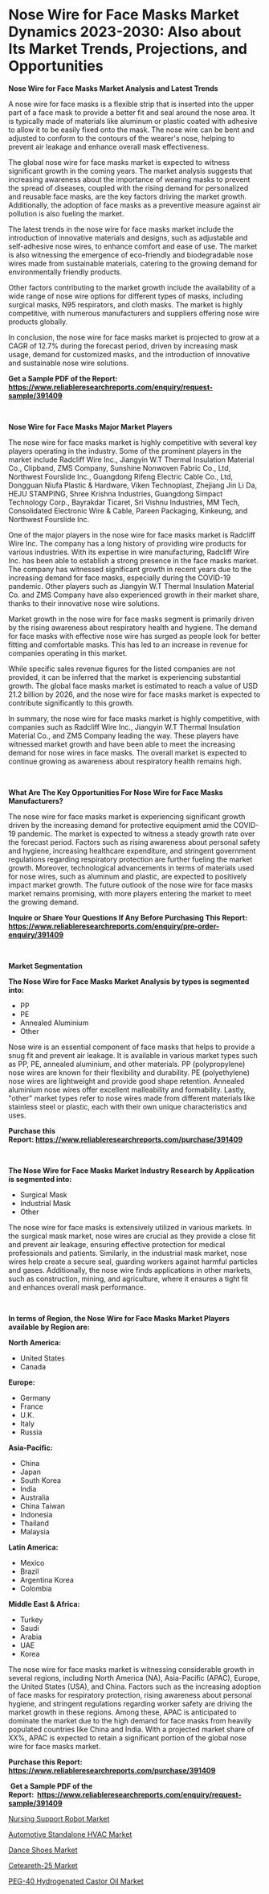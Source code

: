 <p><h1>Nose Wire for Face Masks Market Dynamics 2023-2030: Also about Its Market Trends, Projections, and Opportunities</h1></p><p><strong>Nose Wire for Face Masks Market Analysis and Latest Trends</strong></p>
<p><p>A nose wire for face masks is a flexible strip that is inserted into the upper part of a face mask to provide a better fit and seal around the nose area. It is typically made of materials like aluminum or plastic coated with adhesive to allow it to be easily fixed onto the mask. The nose wire can be bent and adjusted to conform to the contours of the wearer's nose, helping to prevent air leakage and enhance overall mask effectiveness.</p><p>The global nose wire for face masks market is expected to witness significant growth in the coming years. The market analysis suggests that increasing awareness about the importance of wearing masks to prevent the spread of diseases, coupled with the rising demand for personalized and reusable face masks, are the key factors driving the market growth. Additionally, the adoption of face masks as a preventive measure against air pollution is also fueling the market.</p><p>The latest trends in the nose wire for face masks market include the introduction of innovative materials and designs, such as adjustable and self-adhesive nose wires, to enhance comfort and ease of use. The market is also witnessing the emergence of eco-friendly and biodegradable nose wires made from sustainable materials, catering to the growing demand for environmentally friendly products.</p><p>Other factors contributing to the market growth include the availability of a wide range of nose wire options for different types of masks, including surgical masks, N95 respirators, and cloth masks. The market is highly competitive, with numerous manufacturers and suppliers offering nose wire products globally.</p><p>In conclusion, the nose wire for face masks market is projected to grow at a CAGR of 12.7% during the forecast period, driven by increasing mask usage, demand for customized masks, and the introduction of innovative and sustainable nose wire solutions.</p></p>
<p><strong>Get a Sample PDF of the Report:&nbsp; <a href="https://www.reliableresearchreports.com/enquiry/request-sample/391409">https://www.reliableresearchreports.com/enquiry/request-sample/391409</a></strong></p>
<p>&nbsp;</p>
<p><strong>Nose Wire for Face Masks Major Market Players</strong></p>
<p><p>The nose wire for face masks market is highly competitive with several key players operating in the industry. Some of the prominent players in the market include Radcliff Wire Inc., Jiangyin W.T Thermal Insulation Material Co., Clipband, ZMS Company, Sunshine Nonwoven Fabric Co., Ltd, Northwest Fourslide Inc., Guangdong Rifeng Electric Cable Co., Ltd, Dongguan Niufa Plastic & Hardware, Viken Technoplast, Zhejiang Jin Li Da, HEJU STAMPING, Shree Krishna Industries, Guangdong Simpact Technology Corp., Bayrakdar Ticaret, Sri Vishnu Industries, MM Tech, Consolidated Electronic Wire & Cable, Pareen Packaging, Kinkeung, and Northwest Fourslide Inc.</p><p>One of the major players in the nose wire for face masks market is Radcliff Wire Inc. The company has a long history of providing wire products for various industries. With its expertise in wire manufacturing, Radcliff Wire Inc. has been able to establish a strong presence in the face masks market. The company has witnessed significant growth in recent years due to the increasing demand for face masks, especially during the COVID-19 pandemic. Other players such as Jiangyin W.T Thermal Insulation Material Co. and ZMS Company have also experienced growth in their market share, thanks to their innovative nose wire solutions.</p><p>Market growth in the nose wire for face masks segment is primarily driven by the rising awareness about respiratory health and hygiene. The demand for face masks with effective nose wire has surged as people look for better fitting and comfortable masks. This has led to an increase in revenue for companies operating in this market.</p><p>While specific sales revenue figures for the listed companies are not provided, it can be inferred that the market is experiencing substantial growth. The global face masks market is estimated to reach a value of USD 21.2 billion by 2026, and the nose wire for face masks market is expected to contribute significantly to this growth.</p><p>In summary, the nose wire for face masks market is highly competitive, with companies such as Radcliff Wire Inc., Jiangyin W.T Thermal Insulation Material Co., and ZMS Company leading the way. These players have witnessed market growth and have been able to meet the increasing demand for nose wires in face masks. The overall market is expected to continue growing as awareness about respiratory health remains high.</p></p>
<p>&nbsp;</p>
<p><strong>What Are The Key Opportunities For Nose Wire for Face Masks Manufacturers?</strong></p>
<p><p>The nose wire for face masks market is experiencing significant growth driven by the increasing demand for protective equipment amid the COVID-19 pandemic. The market is expected to witness a steady growth rate over the forecast period. Factors such as rising awareness about personal safety and hygiene, increasing healthcare expenditure, and stringent government regulations regarding respiratory protection are further fueling the market growth. Moreover, technological advancements in terms of materials used for nose wires, such as aluminum and plastic, are expected to positively impact market growth. The future outlook of the nose wire for face masks market remains promising, with more players entering the market to meet the growing demand.</p></p>
<p><strong>Inquire or Share Your Questions If Any Before Purchasing This Report: <a href="https://www.reliableresearchreports.com/enquiry/pre-order-enquiry/391409">https://www.reliableresearchreports.com/enquiry/pre-order-enquiry/391409</a></strong></p>
<p>&nbsp;</p>
<p><strong>Market Segmentation</strong></p>
<p><strong>The Nose Wire for Face Masks Market Analysis by types is segmented into:</strong></p>
<p><ul><li>PP</li><li>PE</li><li>Annealed Aluminium</li><li>Other</li></ul></p>
<p><p>Nose wire is an essential component of face masks that helps to provide a snug fit and prevent air leakage. It is available in various market types such as PP, PE, annealed aluminium, and other materials. PP (polypropylene) nose wires are known for their flexibility and durability. PE (polyethylene) nose wires are lightweight and provide good shape retention. Annealed aluminium nose wires offer excellent malleability and formability. Lastly, "other" market types refer to nose wires made from different materials like stainless steel or plastic, each with their own unique characteristics and uses.</p></p>
<p><strong>Purchase this Report:&nbsp;<a href="https://www.reliableresearchreports.com/purchase/391409">https://www.reliableresearchreports.com/purchase/391409</a></strong></p>
<p>&nbsp;</p>
<p><strong>The Nose Wire for Face Masks Market Industry Research by Application is segmented into:</strong></p>
<p><ul><li>Surgical Mask</li><li>Industrial Mask</li><li>Other</li></ul></p>
<p><p>The nose wire for face masks is extensively utilized in various markets. In the surgical mask market, nose wires are crucial as they provide a close fit and prevent air leakage, ensuring effective protection for medical professionals and patients. Similarly, in the industrial mask market, nose wires help create a secure seal, guarding workers against harmful particles and gases. Additionally, the nose wire finds applications in other markets, such as construction, mining, and agriculture, where it ensures a tight fit and enhances overall mask performance.</p></p>
<p>&nbsp;</p>
<p><strong>In terms of Region, the Nose Wire for Face Masks Market Players available by Region are:</strong></p>
<p>
    <p> <strong> North America: </strong>
        <ul>
            <li>United States</li>
            <li>Canada</li>
        </ul>
        </p> 
    <p> <strong> Europe: </strong>
        <ul>
            <li>Germany</li>
            <li>France</li>
            <li>U.K.</li>
            <li>Italy</li>
            <li>Russia</li>
        </ul>
        </p> 
    <p> <strong> Asia-Pacific: </strong>
        <ul>
            <li>China</li>
            <li>Japan</li>
            <li>South Korea</li>
            <li>India</li>
            <li>Australia</li>
            <li>China Taiwan</li>
            <li>Indonesia</li>
            <li>Thailand</li>
            <li>Malaysia</li>
        </ul>
        </p> 
    <p> <strong> Latin America: </strong>
        <ul>
            <li>Mexico</li>
            <li>Brazil</li>
            <li>Argentina Korea</li>
            <li>Colombia</li>
        </ul>
        </p> 
    <p> <strong> Middle East & Africa: </strong>
        <ul>
            <li>Turkey</li>
            <li>Saudi</li>
            <li>Arabia</li>
            <li>UAE</li>
            <li>Korea</li>
        </ul>
    </p>
    </p>
<p><p>The nose wire for face masks market is witnessing considerable growth in several regions, including North America (NA), Asia-Pacific (APAC), Europe, the United States (USA), and China. Factors such as the increasing adoption of face masks for respiratory protection, rising awareness about personal hygiene, and stringent regulations regarding worker safety are driving the market growth in these regions. Among these, APAC is anticipated to dominate the market due to the high demand for face masks from heavily populated countries like China and India. With a projected market share of XX%, APAC is expected to retain a significant portion of the global nose wire for face masks market.</p></p>
<p><strong>Purchase this Report: <a href="https://www.reliableresearchreports.com/purchase/391409">https://www.reliableresearchreports.com/purchase/391409</a></strong></p>
<p>&nbsp;<strong>Get a Sample PDF of the Report:&nbsp;&nbsp;<a href="https://www.reliableresearchreports.com/enquiry/request-sample/391409">https://www.reliableresearchreports.com/enquiry/request-sample/391409</a></strong></p>
<p><strong></strong></p>
<p><p><a href="https://medium.com/@jamesday5g/nursing-support-robot-nbsp-market-focuses-on-market-share-size-and-projected-forecast-till-2030-f409e49848de">Nursing Support Robot Market</a></p><p><a href="https://medium.com/@raymondgray765/automotive-standalone-hvac-market-furnishes-information-on-market-share-market-trends-and-market-9b8234232fcc">Automotive Standalone HVAC Market</a></p><p><a href="https://www.linkedin.com/pulse/dance-shoes-market-research-report-unlocks-analysis-financial-jqpme/">Dance Shoes Market</a></p><p><a href="https://github.com/mabutironaldo/Market-Research-Report-List-1/blob/main/ceteareth-25-market.md">Ceteareth-25 Market</a></p><p><a href="https://github.com/castoriffic/Market-Research-Report-List-1/blob/main/peg-40-hydrogenated-castor-oil-market.md">PEG-40 Hydrogenated Castor Oil Market</a></p></p>